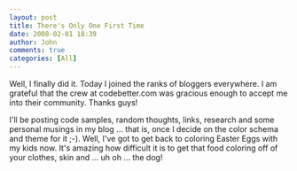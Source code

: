 ```yaml
---
layout: post
title: There's Only One First Time
date: 2008-02-01 18:39
author: John
comments: true
categories: [All]
---
```

<P>Well, I finally did it. Today I joined the ranks of bloggers everywhere. I am grateful that the crew at codebetter.com was gracious enough to accept me into their community. Thanks guys!</P> <P>I'll be posting code samples, random thoughts, links, research and some personal musings in my blog ... that is, once I decide on the color schema and theme for it ;-). Well, I've got to get back to coloring Easter Eggs with my kids now. It's amazing how difficult it is to get that food coloring off of your clothes, skin and ... uh oh ... the dog!</P> <P> </P>

